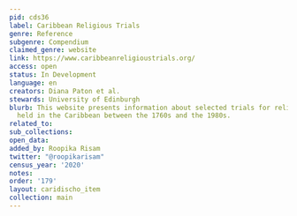 ```yaml
---
pid: cds36
label: Caribbean Religious Trials
genre: Reference
subgenre: Compendium
claimed_genre: website
link: https://www.caribbeanreligioustrials.org/
access: open
status: In Development
language: en
creators: Diana Paton et al.
stewards: University of Edinburgh
blurb: This website presents information about selected trials for religious crimes
  held in the Caribbean between the 1760s and the 1980s.
related_to:
sub_collections:
open_data:
added_by: Roopika Risam
twitter: "@roopikarisam"
census_year: '2020'
notes:
order: '179'
layout: caridischo_item
collection: main
---
```


